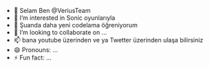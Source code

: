 - 👋 Selam Ben @VeriusTeam
- 👀 I’m interested in Sonic oyunlarıyla
- 🌱 Şuanda daha yeni codelama öğreniyorum
- 💞️ I’m looking to collaborate on ...
- 📫 bana youtube üzerinden ve ya Twetter üzerinden ulaşa bilirsiniz
- 😄 Pronouns: ...
- ⚡ Fun fact: ...

<!---
VeriusTeam olar daha yeni başladım code yazmaya
--->
